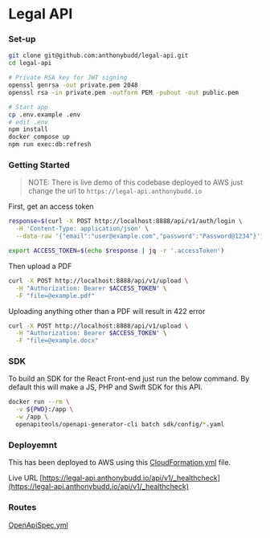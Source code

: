 # Legal API



### Set-up
```sh
git clone git@github.com:anthonybudd/legal-api.git
cd legal-api

# Private RSA key for JWT signing
openssl genrsa -out private.pem 2048
openssl rsa -in private.pem -outform PEM -pubout -out public.pem

# Start app
cp .env.example .env
# edit .env
npm install
docker compose up
npm run exec:db:refresh
```



### Getting Started

> NOTE: There is live demo of this codebase deployed to AWS just change the url to `https://legal-api.anthonybudd.io`

First, get an access token
```sh
response=$(curl -X POST http://localhost:8888/api/v1/auth/login \
  -H 'Content-Type: application/json' \
  --data-raw '{"email":"user@example.com","password":"Password@1234"}')

export ACCESS_TOKEN=$(echo $response | jq -r '.accessToken')
```

Then upload a PDF
```sh
curl -X POST http://localhost:8888/api/v1/upload \
  -H "Authorization: Bearer $ACCESS_TOKEN" \
  -F "file=@example.pdf"
```

Uploading anything other than a PDF will result in 422 error
```sh
curl -X POST http://localhost:8888/api/v1/upload \
  -H "Authorization: Bearer $ACCESS_TOKEN" \
  -F "file=@example.docx"
```

### SDK
To build an SDK for the React Front-end just run the below command. By default this will make a JS, PHP and Swift SDK for this API.

```sh
docker run --rm \
  -v ${PWD}:/app \
  -w /app \
  openapitools/openapi-generator-cli batch sdk/config/*.yaml
```

### Deployemnt
This has been deployed to AWS using this [CloudFormation.yml](./aws/cloudformation.yml) file.

Live URL [https://legal-api.anthonybudd.io/api/v1/_healthcheck](https://legal-api.anthonybudd.io/api/v1/_healthcheck)

### Routes
[OpenApiSpec.yml](./OpenApiSpec.yml)
